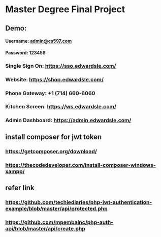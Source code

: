 # Master Degree Final Project
## Demo:
#### Username: admin@cs597.com
#### Password: 123456
### Single Sign On: https://sso.edwardsle.com/
### Website: https://shop.edwardsle.com/
### Phone Gateway: +1 (714) 660-6060
### Kitchen Screen: https://ws.edwardsle.com/
### Admin Dashboard: https://admin.edwardsle.com/
##
##
## install composer for jwt token
### https://getcomposer.org/download/
### https://thecodedeveloper.com/install-composer-windows-xampp/
##
##
## refer link
### https://github.com/techiediaries/php-jwt-authentication-example/blob/master/api/protected.php
### https://github.com/mpembainc/php-auth-api/blob/master/api/create.php
